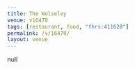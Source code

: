 ```yaml
---
title: The Wolseley
venue: v16470
tags: [restaurant, food, "fhrs:411628"]
permalink: /v/16470/
layout: venue
---
```

null